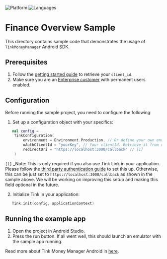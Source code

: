 ![Platform](https://img.shields.io/badge/platform-Android-orange.svg)
![Languages](https://img.shields.io/badge/languages-kotlin-orange.svg)

# Finance Overview Sample 

This directory contains sample code that demonstrates the usage of `TinkMoneyManager` Android SDK.

## Prerequisites

1. Follow the [getting started guide](https://docs.tink.com/resources/getting-started/set-up-your-account) to retrieve your `client_id`.
2. Make sure you are an [Enterprise customer](https://tink.com/pricing/) with permanent users enabled.

## Configuration

Before running the sample project, you need to configure the following:

1. Set up a configuration object with your specifics:

```kotlin
   val config =
    TinkConfiguration(
        environment = Environment.Production, // Or define your own environment
        oAuthClientId = "yourKey", // Your clientId. Retrieve it from console.tink.com,
        redirectUri = "https://localhost:3000/callback" // [1]
    )
```

`[1]` _Note: This is only required if you also use Tink Link in your application. Please follow the [third party authentication guide](https://docs.tink.com/resources/tutorials/tink-link-sdk-android-tutorial#third-party-authentication) to set this up.
Otherwise, this can be just set to `https://localhost:3000/callback` as shown in the sample above. We will be working on improving this setup and making this field optional in the future.

2. Initialize Tink in your application:

```kotlin
   Tink.init(config, applicationContext)
```

## Running the example app

1. Open the project in Android Studio.
2. Press the run button. If all went well, this should launch an emulator with the sample app running.

Read more about Tink Money Manager Android in [here](https://docs.tink.com/resources/pfm-sdk-android).
